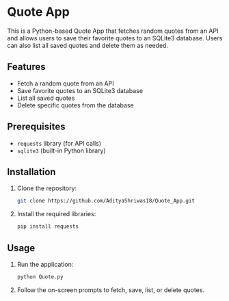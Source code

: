 # Quote App

This is a Python-based Quote App that fetches random quotes from an API and allows users to save their favorite quotes to an SQLite3 database. Users can also list all saved quotes and delete them as needed.

## Features

- Fetch a random quote from an API
- Save favorite quotes to an SQLite3 database
- List all saved quotes
- Delete specific quotes from the database

## Prerequisites

- `requests` library (for API calls)
- `sqlite3` (built-in Python library)

## Installation

1. Clone the repository:
    ```bash
    git clone https://github.com/AdityaShriwas18/Quote_App.git
    ```

2. Install the required libraries:
    ```bash
    pip install requests
    ```

## Usage

1. Run the application:
    ```bash
    python Quote.py
    ```

2. Follow the on-screen prompts to fetch, save, list, or delete quotes.
